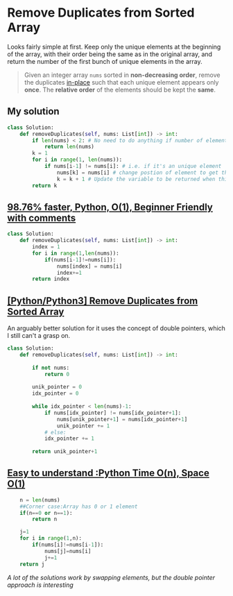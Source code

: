 # Remove Duplicates from Sorted Array

Looks fairly simple at first. Keep only the unique elements at the beginning of the array, with their order being the same as in the original array, and return the number of the first bunch of unique elements in the array.

> Given an integer array `nums` sorted in **non-decreasing order**, remove the duplicates [in-place](https://en.wikipedia.org/wiki/In-place_algorithm) such that each unique element appears only **once**. The **relative order** of the elements should be kept the **same**.

## My solution

```python
class Solution:
    def removeDuplicates(self, nums: List[int]) -> int:
        if len(nums) < 2: # No need to do anything if number of elements is less than two
            return len(nums)
        k = 1
        for i in range(1, len(nums)):
            if nums[i-1] != nums[i]: # i.e. if it's an unique element
                nums[k] = nums[i] # change postion of element to get the unique elements to the beginning of the array.
                k = k + 1 # Update the variable to be returned when this happens
        return k
```

## [98.76% faster, Python, O(1), Beginner Friendly with comments](https://leetcode.com/problems/remove-duplicates-from-sorted-array/discuss/1364660/98.76-faster-Python-O(1)-Beginner-Friendly-with-comments)

```python
class Solution:
    def removeDuplicates(self, nums: List[int]) -> int:
        index = 1
        for i in range(1,len(nums)):
            if(nums[i-1]!=nums[i]):
                nums[index] = nums[i]
                index+=1
        return index
```

## [[Python/Python3] Remove Duplicates from Sorted Array](https://leetcode.com/problems/remove-duplicates-from-sorted-array/discuss/1235769/PythonPython3-Remove-Duplicates-from-Sorted-Array)

An arguably better solution for it uses the concept of double pointers, which I still can't a grasp on.

```python
class Solution:
    def removeDuplicates(self, nums: List[int]) -> int:
        
        if not nums:
            return 0
        
        unik_pointer = 0
        idx_pointer = 0
        
        while idx_pointer < len(nums)-1:
            if nums[idx_pointer] != nums[idx_pointer+1]:
                nums[unik_pointer+1] = nums[idx_pointer+1]
                unik_pointer += 1
            # else:
            idx_pointer += 1
        
        return unik_pointer+1
```

## [Easy to understand :Python Time O(n), Space O(1)](https://leetcode.com/problems/remove-duplicates-from-sorted-array/discuss/1274088/Easy-to-understand-%3APython-Time-O(n)-Space-O(1))

```python
    n = len(nums)
    ##Corner case:Array has 0 or 1 element
    if(n==0 or n==1):
        return n

    j=1
    for i in range(1,n):
        if(nums[i]!=nums[i-1]):
            nums[j]=nums[i]
            j+=1
    return j
```

*A lot of the solutions work by swapping elements, but the double pointer approach is interesting*
